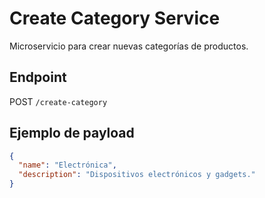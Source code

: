 # Create Category Service

Microservicio para crear nuevas categorías de productos.

## Endpoint
POST `/create-category`

## Ejemplo de payload
```json
{
  "name": "Electrónica",
  "description": "Dispositivos electrónicos y gadgets."
}
